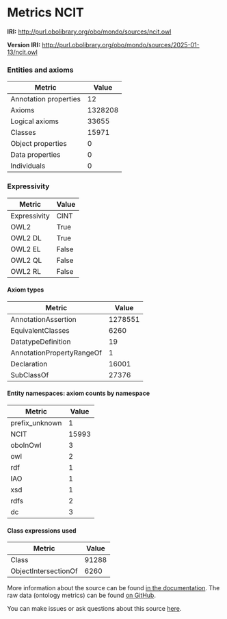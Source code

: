 # Metrics NCIT

**IRI:** http://purl.obolibrary.org/obo/mondo/sources/ncit.owl

**Version IRI:** http://purl.obolibrary.org/obo/mondo/sources/2025-01-13/ncit.owl

### Entities and axioms

| Metric | Value |
| ------ | ----- |
| Annotation properties | 12 |
| Axioms | 1328208 |
| Logical axioms | 33655 |
| Classes | 15971 |
| Object properties | 0 |
| Data properties | 0 |
| Individuals | 0 |


### Expressivity

| Metric | Value |
| ------ | ----- |
| Expressivity | CINT |
| OWL2 | True |
| OWL2 DL | True |
| OWL2 EL | False |
| OWL2 QL | False |
| OWL2 RL | False |

#### Axiom types

| Metric | Value |
| ------ | ----- |
| AnnotationAssertion | 1278551 |
| EquivalentClasses | 6260 |
| DatatypeDefinition | 19 |
| AnnotationPropertyRangeOf | 1 |
| Declaration | 16001 |
| SubClassOf | 27376 |


#### Entity namespaces: axiom counts by namespace

| Metric | Value |
| ------ | ----- |
| prefix_unknown | 1 |
| NCIT | 15993 |
| oboInOwl | 3 |
| owl | 2 |
| rdf | 1 |
| IAO | 1 |
| xsd | 1 |
| rdfs | 2 |
| dc | 3 |


#### Class expressions used

| Metric | Value |
| ------ | ----- |
| Class | 91288 |
| ObjectIntersectionOf | 6260 |


More information about the source can be found [in the documentation](../sources.md). The raw data (ontology metrics) can be found [on GitHub](https://github.com/monarch-initiative/mondo-ingest/tree/main/src/ontology/metadata).

You can make issues or ask questions about this source [here](https://github.com/monarch-initiative/mondo-ingest/issues).

